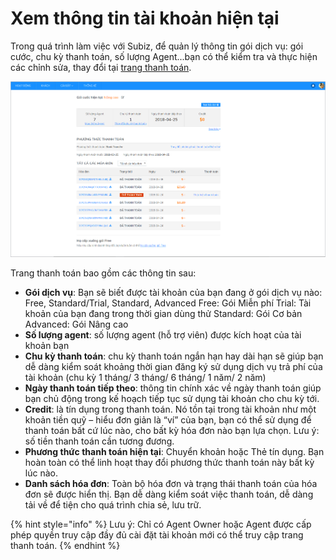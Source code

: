 # Xem thông tin tài khoản hiện tại

Trong quá trình làm việc với Subiz, để quản lý thông tin gói dịch vụ: gói cước, chu kỳ thanh toán, số lượng Agent...bạn có thể kiểm tra và thực hiện các chỉnh sửa, thay đổi tại [trang thanh toán](https://app.subiz.com/payment-home).

![Qu&#x1EA3;n l&#xFD; th&#xF4;ng tin d&#x1ECB;ch v&#x1EE5;](../.gitbook/assets/quan-ly-thong-tin-dich-vu.png)

Trang thanh toán bao gồm các thông tin sau:

* **Gói dịch vụ**: Bạn sẽ biết được tài khoản của bạn đang ở gói dịch vụ nào: Free, Standard/Trial, Standard, Advanced Free: Gói Miễn phí Trial: Tài khoản của bạn đang trong thời gian dùng thử Standard: Gói Cơ bản Advanced: Gói Nâng cao
* **Số lượng agent**: số lượng agent \(hỗ trợ viên\) được kích hoạt của tài khoản bạn
* **Chu kỳ thanh toán**: chu kỳ thanh toán ngắn hạn hay dài hạn sẽ giúp bạn dễ dàng kiểm soát khoảng thời gian đăng ký sử dụng dịch vụ trả phí của tài khoản \(chu kỳ 1 tháng/ 3 tháng/ 6 tháng/ 1 năm/ 2 năm\)
* **Ngày thanh toán tiếp theo**: thông tin chính xác về ngày thanh toán giúp bạn chủ động trong kế hoạch tiếp tục sử dụng tài khoản cho chu kỳ tới.
* **Credit**: là tín dụng trong thanh toán. Nó tồn tại trong tài khoản như một khoản tiền quỹ – hiểu đơn giản là “ví” của bạn, bạn có thể sử dụng để thanh toán bất cứ lúc nào, cho bất kỳ hóa đơn nào bạn lựa chọn. Lưu ý: số tiền thanh toán cần tương đương.
* **Phương thức thanh toán hiện tại**: Chuyển khoản hoặc Thẻ tín dụng. Bạn hoàn toàn có thể linh hoạt thay đổi phương thức thanh toán này bất kỳ lúc nào.
* **Danh sách hóa đơn**: Toàn bộ hóa đơn và trạng thái thanh toán của hóa đơn sẽ được hiển thị. Bạn dễ dàng kiểm soát việc thanh toán, dễ dàng tải về để tiện cho quá trình chia sẻ, lưu trữ.

{% hint style="info" %}
Lưu ý: Chỉ có Agent Owner hoặc Agent được cấp phép quyền truy cập đầy đủ cài đặt tài khoản mới có thể truy cập trang thanh toán.
{% endhint %}



